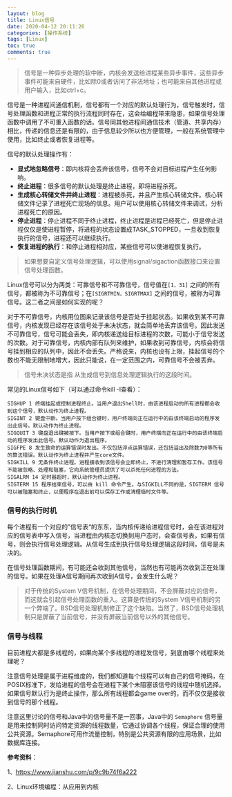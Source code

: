 ```yaml
---
layout: blog
title: Linux信号
date: 2020-04-12 20:11:26
categories: [操作系统]
tags: [Linux]
toc: true
comments: true
---
```


> 信号是一种异步处理的软中断，内核会发送给进程某些异步事件，这些异步事件可能来自硬件，比如除0或者访问了非法地址；也可能来自其他进程或用户输入，比如ctrl+c。

信号是一种进程间通信机制，信号都有一个对应的默认处理行为，信号触发时，信号处理函数和进程正常的执行流程同时存在，这会给编程带来隐患，如果信号处理函数中调用了不可重入函数的话。信号同其他进程间通信技术（管道、共享内存）相比，传递的信息还是有限的，由于信息较少所以也方便管理，一般在系统管理中使用，比如终止或者恢复进程等。

信号的默认处理操作有：

- **显式地忽略信号**：即内核将会丢弃该信号，信号不会对目标进程产生任何影响。
- **终止进程**：很多信号的默认处理是终止进程，即将进程杀死。
- **生成核心转储文件并终止进程**：进程被杀死，并且产生核心转储文件。核心转储文件记录了进程死亡现场的信息。用户可以使用核心转储文件来调试，分析进程死亡的原因。
- **停止进程**：停止进程不同于终止进程，终止进程是进程已经死亡，但是停止进程仅仅是使进程暂停，将进程的状态设置成TASK_STOPPED，一旦收到恢复执行的信号，进程还可以继续执行。
- **恢复进程的执行**：和停止进程相对应，某些信号可以使进程恢复执行。

> 如果想要自定义信号处理逻辑，可以使用signal/sigaction函数接口来设置信号处理函数。

Linux信号可以分为两类：可靠信号和不可靠信号，信号值在`[1，31]` 之间的所有信号，都被称为不可靠信号；在`[SIGRTMIN，SIGRTMAX]` 之间的信号，被称为可靠信号。这二者之间是如何实现的呢？

对于不可靠信号，内核用位图来记录该信号是否处于挂起状态。如果收到某不可靠信号，内核发现已经存在该信号处于未决状态，就会简单地丢弃该信号。因此发送不可靠信号，信号可能会丢失，即内核递送给目标进程的次数，可能小于信号发送的次数。对于可靠信号，内核内部有队列来维护，如果收到可靠信号，内核会将信号挂到相应的队列中，因此不会丢失。严格说来，内核也设有上限，挂起信号的个数也不能无限制地增大，因此只能说，在一定范围之内，可靠信号不会被丢弃。

> 信号未决状态是指 从生成信号到信息处理逻辑执行的这段时间。

常见的Linux信号如下（可以通过命令kill -l查看）：

```
SIGHUP 1 终端挂起或控制进程终止。当用户退出Shell时，由该进程启动的所有进程都会收到这个信号，默认动作为终止进程。
SIGINT 2 键盘中断。当用户按下组合键时，用户终端向正在运行中的由该终端启动的程序发出此信号。默认动作为终止进程。
SIGQUIT 3 键盘退出键被按下。当用户按下或组合键时，用户终端向正在运行中的由该终端启动的程序发出此信号。默认动作为退出程序。
SIGFPE 8 发生致命的运算错误时发出。不仅包括浮点运算错误，还包括溢出及除数为0等所有的算法错误。默认动作为终止进程并产生core文件。
SIGKILL 9 无条件终止进程。进程接收到该信号会立即终止，不进行清理和暂存工作。该信号不能被忽略、处理和阻塞，它向系统管理员提供了可以杀死任何进程的方法。
SIGALRM 14 定时器超时，默认动作为终止进程。
SIGTERM 15 程序结束信号，可以由 kill 命令产生。与SIGKILL不同的是，SIGTERM 信号可以被阻塞和终止，以便程序在退出前可以保存工作或清理临时文件等。
```

### 信号的执行时机

每个进程有一个对应的”信号表“的东东，当内核传递给进程信号时，会在该进程对应的信号表中写入信号，当进程由内核态切换到用户态时，会查信号表，如果有信号，则会执行信号处理逻辑。从信号生成到执行信号处理逻辑这段时间，信号是未决的。

在信号处理函数期间，有可能还会收到其他信号，当然也有可能再次收到正在处理的信号。如果在处理A信号期间再次收到A信号，会发生什么呢？

> 对于传统的System V信号机制，在信号处理期间，不会屏蔽对应的信号，而这就会引起信号处理函数的重入。这算是传统的System V信号机制的另一个弊端了。BSD信号处理机制修正了这个缺陷。当然了，BSD信号处理机制只是屏蔽了当前信号，并没有屏蔽当前信号以外的其他信号。

### 信号与线程

目前进程大都是多线程的，如果向某个多线程的进程发信号，到底由哪个线程来处理呢？

注意信号处理是属于进程维度的，我们都知道每个线程可以有自己的信号掩码，在POSIX标准下，发给进程的信号会在进程下某个未阻塞该信号的线程中随机选择。如果信号默认行为是终止操作，那么所有线程都会game over的，而不仅仅是接收到信号的那个线程。

注意这里讨论的信号和Java中的信号量不是一回事，Java中的 `Semaphore` 信号量是用来控制同时访问特定资源的线程数量，它通过协调各个线程，保证合理的使用公共资源。Semaphore可用作流量控制，特别是公共资源有限的应用场景，比如数据库连接。

**参考资料**：

1、https://www.jianshu.com/p/9c9b74f6a222

2、Linux环境编程：从应用到内核
